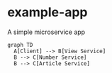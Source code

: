 # example-app

A simple microservice app

```mermaid
graph TD
  A[Client] --> B[View Service]
  B --> C[Number Service]
  B --> C[Article Service]
```

